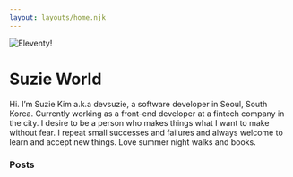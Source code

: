 ```yaml
---
layout: layouts/home.njk
---
```


<div class="illo-container">
  <img src="../public/logo/me.png" class="illustration" style="align: right" alt="Eleventy!">
</div>

# Suzie World

Hi. I’m Suzie Kim a.k.a devsuzie, a software developer in Seoul, South Korea.
Currently working as a front-end developer at a fintech company in the city. I
desire to be a person who makes things what I want to make without fear. I
repeat small successes and failures and always welcome to learn and accept new
things. Love summer night walks and books.

### Posts
